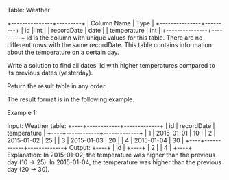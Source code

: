 Table: Weather

+---------------+---------+
| Column Name | Type |
+---------------+---------+
| id | int |
| recordDate | date |
| temperature | int |
+---------------+---------+
id is the column with unique values for this table.
There are no different rows with the same recordDate.
This table contains information about the temperature on a certain day.

Write a solution to find all dates' id with higher temperatures compared to its previous dates (yesterday).

Return the result table in any order.

The result format is in the following example.

Example 1:

Input:
Weather table:
+----+------------+-------------+
| id | recordDate | temperature |
+----+------------+-------------+
| 1 | 2015-01-01 | 10 |
| 2 | 2015-01-02 | 25 |
| 3 | 2015-01-03 | 20 |
| 4 | 2015-01-04 | 30 |
+----+------------+-------------+
Output:
+----+
| id |
+----+
| 2 |
| 4 |
+----+
Explanation:
In 2015-01-02, the temperature was higher than the previous day (10 -> 25).
In 2015-01-04, the temperature was higher than the previous day (20 -> 30).
